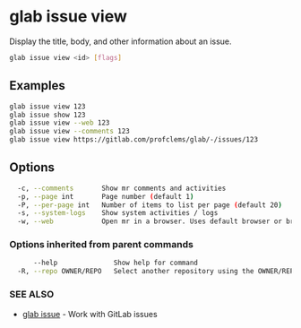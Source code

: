 # glab issue view

Display the title, body, and other information about an issue.

```bash
glab issue view <id> [flags]
```

## Examples

```bash
glab issue view 123
glab issue show 123
glab issue view --web 123
glab issue view --comments 123
glab issue view https://gitlab.com/profclems/glab/-/issues/123

```

## Options

```bash
  -c, --comments       Show mr comments and activities
  -p, --page int       Page number (default 1)
  -P, --per-page int   Number of items to list per page (default 20)
  -s, --system-logs    Show system activities / logs
  -w, --web            Open mr in a browser. Uses default browser or browser specified in BROWSER variable
```

### Options inherited from parent commands

```bash
      --help              Show help for command
  -R, --repo OWNER/REPO   Select another repository using the OWNER/REPO or `GROUP/NAMESPACE/REPO` format or full URL or git URL
```

### SEE ALSO

* [glab issue](./)  - Work with GitLab issues
